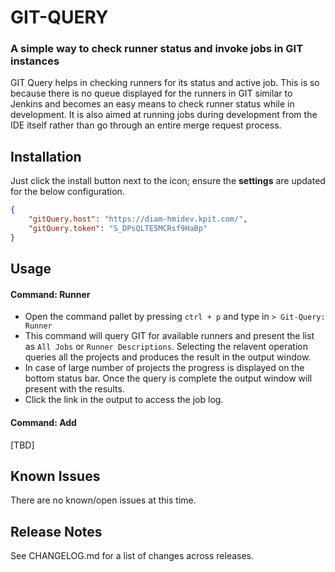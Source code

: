 # GIT-QUERY
### A simple way to check runner status and invoke jobs in GIT instances

GIT Query helps in checking runners for its status and active job. This is so because there is no queue displayed for the runners in GIT similar to Jenkins and becomes an easy means to check runner status while in development. It is also aimed at running jobs during development from the IDE itself rather than go through an entire merge request process.

## Installation

Just click the install button next to the icon; ensure the **settings** are updated for the below configuration.

```json
{
    "gitQuery.host": "https://diam-hmidev.kpit.com/",
    "gitQuery.token": "S_DPsQLTE5MCRsf9HaBp"
}
```

## Usage

#### Command: Runner
- Open the command pallet by pressing `ctrl + p` and type in `> Git-Query: Runner`
- This command will query GIT for available runners and present the list as
`All Jobs` or `Runner Descriptions`. Selecting the relavent operation queries all the projects and produces the result in the output window.
- In case of large number of projects the progress is displayed on the bottom status bar. Once the query is complete the output window will present with the results.
- Click the link in the output to access the job log.

#### Command: Add
[TBD]

## Known Issues

There are no known/open issues at this time.

## Release Notes

See CHANGELOG.md for a list of changes across releases.
